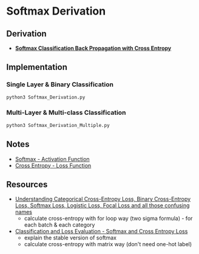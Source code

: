 # Softmax Derivation

## Derivation

* [**Softmax Classification Back Propagation with Cross Entropy**](Softmax_Derivation.md)

## Implementation

### Single Layer & Binary Classification

```sh
python3 Softmax_Derivation.py
```

### Multi-Layer & Multi-class Classification

```sh
python3 Softmax_Derivation_Multiple.py
```

## Notes

* [Softmax - Activation Function](../../Notes/Element/Activation_Function.md#Softmax)
* [Cross Entropy - Loss Function](../../Notes/Element/Loss_Function.md#Cross-Entropy)

## Resources

* [Understanding Categorical Cross-Entropy Loss, Binary Cross-Entropy Loss, Softmax Loss, Logistic Loss, Focal Loss and all those confusing names](https://gombru.github.io/2018/05/23/cross_entropy_loss/)
  * calculate cross-entropy with for loop way (two sigma formula) - for each batch & each category
* [Classification and Loss Evaluation - Softmax and Cross Entropy Loss](https://deepnotes.io/softmax-crossentropy)
  * explain the stable version of softmax
  * calculate cross-entropy with matrix way (don't need one-hot label)
